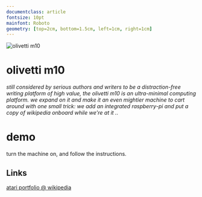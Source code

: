 ```yaml
---
documentclass: article
fontsize: 10pt
mainfont: Roboto
geometry: [top=2cm, bottom=1.5cm, left=1cm, right=1cm]
---
```

[m10]: https://github.com/seclorum/timetron2019/raw/master/collection/m10.png "olivetti m10"

![][m10]

# olivetti m10

*still considered by serious authors and writers to be a distraction-free writing platform of high value, the olivetti m10 is an ultra-minimal computing platform.  we expand on it and make it an even mightier machine to cart around with one small trick: we add an integrated raspberry-pi and put a copy of wikipedia onboard while we're at it ..*

# demo

turn the machine on, and follow the instructions.

## Links

[atari portfolio @ wikipedia](https://en.wikipedia.org/wiki/Atari_Portfolio)
